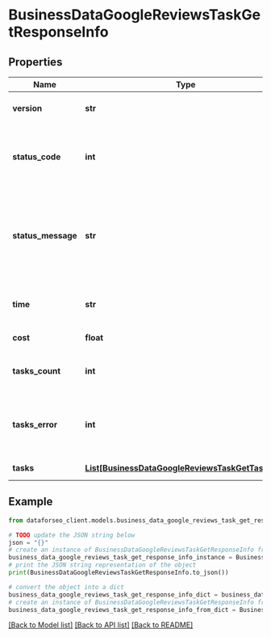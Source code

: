 # BusinessDataGoogleReviewsTaskGetResponseInfo


## Properties

Name | Type | Description | Notes
------------ | ------------- | ------------- | -------------
**version** | **str** | the current version of the API | [optional] 
**status_code** | **int** | general status code you can find the full list of the response codes here | [optional] 
**status_message** | **str** | general informational message you can find the full list of general informational messages here | [optional] 
**time** | **str** | total execution time, seconds | [optional] 
**cost** | **float** | total tasks cost, USD | [optional] 
**tasks_count** | **int** | the number of tasks in the tasks array | [optional] 
**tasks_error** | **int** | the number of tasks in the tasks array returned with an error | [optional] 
**tasks** | [**List[BusinessDataGoogleReviewsTaskGetTaskInfo]**](BusinessDataGoogleReviewsTaskGetTaskInfo.md) | array of tasks | [optional] 

## Example

```python
from dataforseo_client.models.business_data_google_reviews_task_get_response_info import BusinessDataGoogleReviewsTaskGetResponseInfo

# TODO update the JSON string below
json = "{}"
# create an instance of BusinessDataGoogleReviewsTaskGetResponseInfo from a JSON string
business_data_google_reviews_task_get_response_info_instance = BusinessDataGoogleReviewsTaskGetResponseInfo.from_json(json)
# print the JSON string representation of the object
print(BusinessDataGoogleReviewsTaskGetResponseInfo.to_json())

# convert the object into a dict
business_data_google_reviews_task_get_response_info_dict = business_data_google_reviews_task_get_response_info_instance.to_dict()
# create an instance of BusinessDataGoogleReviewsTaskGetResponseInfo from a dict
business_data_google_reviews_task_get_response_info_from_dict = BusinessDataGoogleReviewsTaskGetResponseInfo.from_dict(business_data_google_reviews_task_get_response_info_dict)
```
[[Back to Model list]](../README.md#documentation-for-models) [[Back to API list]](../README.md#documentation-for-api-endpoints) [[Back to README]](../README.md)


